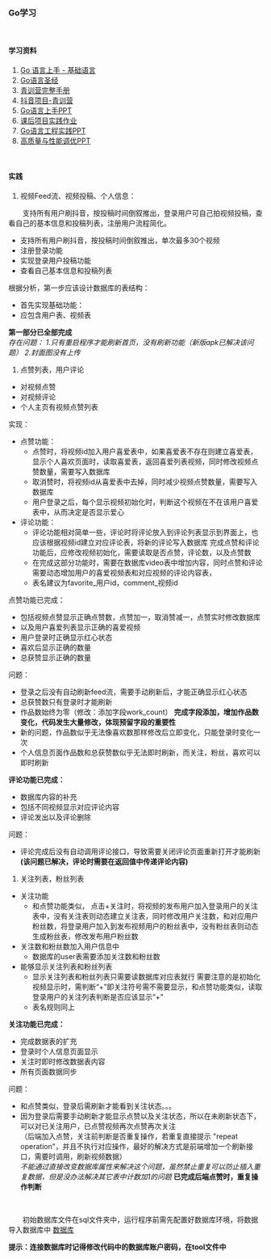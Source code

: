 ### Go学习
<br>     

#### 学习资料
1. [Go 语言上手 - 基础语言](https://juejin.cn/post/7093721879462019102)
2. [Go语言圣经](https://books.studygolang.com/gopl-zh/)
3. [青训营完整手册](https://bytedance.feishu.cn/docs/doccnFRB1TXYJPK6yprPETHLXgd#q8ZYps)
4. [抖音项目-青训营](https://bytedance.feishu.cn/docx/doxcnbgkMy2J0Y3E6ihqrvtHXPg)
5. [Go语言上手PPT](https://bytedance.feishu.cn/file/boxcnQnHXuDOdzd8CqVid7nQLmg)
6. [课后项目实践作业](https://juejin.cn/post/7094452391101071367/)
7. [Go语言工程实践PPT](https://bytedance.feishu.cn/file/boxcnRmlw9MjbtAMBnOW44y8dZd?hash=7cfc75acc80372c08463b622df90a4b5)
8. [高质量与性能调优PPT](https://bytedance.feishu.cn/file/boxcnqqWtT0xgWAIMGWVs7wM6fd?hash=ab6bfba21a54c52073c7341ecb3ab470)

<br>

#### 实践
1. 视频Feed流、视频投稿、个人信息：    

&emsp;&emsp;支持所有用户刷抖音，按投稿时间倒叙推出，登录用户可自己拍视频投稿，查看自己的基本信息和投稿列表，注册用户流程简化。
   - 支持所有用户刷抖音，按投稿时间倒叙推出，单次最多30个视频
   - 注册登录功能  
   - 实现登录用户投稿功能
   - 查看自己基本信息和投稿列表

根据分析，第一步应该设计数据库的表结构：
   - 首先实现基础功能：
   - 应包含用户表、视频表

**第一部分已全部完成**   
*存在问题： 1.只有重启程序才能刷新首页，没有刷新功能（新版apk已解决该问题） 2.封面图没有上传*
   
1. 点赞列表，用户评论
- 对视频点赞
- 对视频评论
- 个人主页有视频点赞列表

实现：
- 点赞功能：
  - 点赞时，将视频id加入用户喜爱表中，如果喜爱表不存在则建立喜爱表，显示个人喜欢页面时，读取喜爱表，返回喜爱列表视频，同时修改视频点赞数量，需要写入数据库
  - 取消赞时，将视频id从喜爱表中去掉，同时减少视频点赞数量，需要写入数据库
  - 用户登录之后，每个显示视频初始化时，判断这个视频在不在该用户喜爱表中，从而决定是否显示爱心
- 评论功能：
  - 评论功能相对简单一些，评论时将评论放入到评论列表显示到界面上，也应该根据视频id建立对应评论表，将新的评论写入数据库
完成点赞和评论功能后，应修改视频初始化，需要读取是否点赞，评论数，以及点赞数
  - 在完成这部分功能时，需要在数据库video表中增加内容，同时点赞和评论需要动态增加用户的喜爱视频表和对应视频的评论内容表，    
  - 表名建议为favorite_用户id，comment_视频id

点赞功能已完成：
- 包括视频点赞显示正确点赞数，点赞加一，取消赞减一，点赞实时修改数据库
- 以及用户喜爱列表显示正确的喜爱视频
- 用户登录时正确显示红心状态
- 喜欢后显示正确的数量
- 总获赞显示正确的数量

问题：
- 登录之后没有自动刷新feed流，需要手动刷新后，才能正确显示红心状态
- 总获赞数只有登录时才能刷新
- 作品数始终为零（修改：添加字段work_count） **完成字段添加，增加作品数变化，代码发生大量修改，体现预留字段的重要性**
- 新的问题，作品数似乎无法像喜欢数那样修改后立即变化，只能登录时变化一次
- 个人信息页面作品数和总获赞数似乎无法即时刷新，而关注，粉丝，喜欢可以即时刷新

**评论功能已完成：**
- 数据库内容的补充
- 包括不同视频显示对应评论内容
- 评论发出以及评论删除

问题：
- 评论完成后没有自动调用评论接口，导致需要关闭评论页面重新打开才能刷新 **(该问题已解决，评论时需要在返回值中传递评论内容)**


1. 关注列表，粉丝列表
- 关注功能
  - 和点赞功能类似， 点击+关注时，将视频的发布用户加入登录用户的关注表中，没有关注表则动态建立关注表，同时修改用户关注数，和对应用户粉丝数，将登录用户加入到发布视频用户的粉丝表中，没有粉丝表则动态生成粉丝表，修改发布用户粉丝数
- 关注数和粉丝数加入用户信息中
  - 数据库的user表需要添加关注数和粉丝数
- 能够显示关注列表和粉丝列表
  - 显示关注列表和粉丝列表只需要读数据库对应表就行
  需要注意的是初始化视频显示时，需判断“+”即关注符号需不需要显示，和点赞功能类似，读取登录用户的关注列表判断是否应该显示“+”
  - 表名规则同上

**关注功能已完成：**
- 完成数据表的扩充
- 登录时个人信息页面显示
- 关注时即时修改数据表内容
- 所有页面数据同步

问题：
- 和点赞类似，登录后需刷新才能看到关注状态。。。
- 因为登录后需要手动刷新才能显示点赞以及关注状态，所以在未刷新状态下，可以对已关注用户，已点赞视频再次点赞再次关注  
 （后端加入点赞，关注前判断是否重复操作，若重复直接提示 "repeat operation"，并且不执行对应操作，最好的解决方式是前端增加一个刷新接口，需要时调用，刷新视频数据）  
 *不能通过直接改变数据库属性来解决这个问题，虽然禁止重复可以防止插入重复数据，但是没办法解决其它表中计数加1的问题*
 **已完成后端点赞时，重复操作判断**

<br>

  &emsp;&emsp;初始数据库文件在sql文件夹中，运行程序前需先配置好数据库环境，将数据导入数据库中 [数据库](sql/douyin.sql)

  **提示：连接数据库时记得修改代码中的数据库账户密码，在tool文件中**
